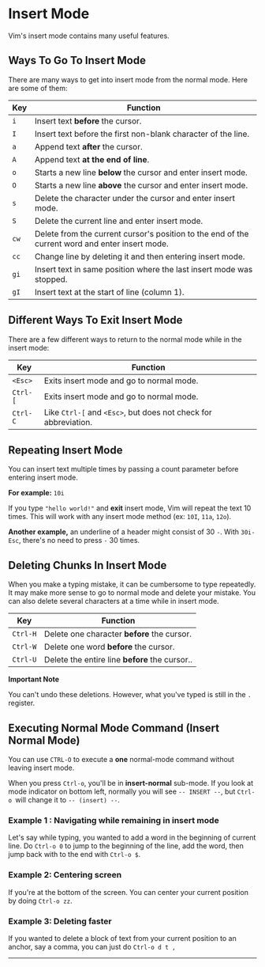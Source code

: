 # Insert Mode

Vim's insert mode contains many useful features.

## Ways To Go To Insert Mode

There are many ways to get into insert mode from the normal mode. Here are some of them:

| Key  | Function                                                                                        |
| ---- | ----------------------------------------------------------------------------------------------- |
| `i ` | Insert text **before** the cursor.                                                              |
| `I ` | Insert text before the first non-blank character of the line.                                   |
| `a ` | Append text **after** the cursor.                                                               |
| `A ` | Append text **at the end of line**.                                                             |
| `o ` | Starts a new line **below** the cursor and enter insert mode.                                   |
| `O ` | Starts a new line **above** the cursor and enter insert mode.                                   |
| `s ` | Delete the character under the cursor and enter insert mode.                                    |
| `S ` | Delete the current line and enter insert mode.                                                  |
| `cw` | Delete from the current cursor's position to the end of the current word and enter insert mode. |
| `cc` | Change line by deleting it and then entering insert mode.                                       |
| `gi` | Insert text in same position where the last insert mode was stopped.                            |
| `gI` | Insert text at the start of line (column 1).                                                    |

## Different Ways To Exit Insert Mode

There are a few different ways to return to the normal mode while in the insert mode:

| Key      | Function                                                        |
| -------- | --------------------------------------------------------------- |
| `<Esc> ` | Exits insert mode and go to normal mode.                        |
| `Ctrl-[` | Exits insert mode and go to normal mode.                        |
| `Ctrl-C` | Like `Ctrl-[` and `<Esc>`, but does not check for abbreviation. |

## Repeating Insert Mode

You can insert text multiple times by passing a count parameter before entering insert mode.

**For example:** `10i`

If you type `"hello world!"` and **exit** insert mode, Vim will repeat the text 10 times. This will work with any insert mode method (ex: `10I`, `11a`, `12o`).

**Another example,** an underline of a header might consist of 30 `-`. With `30i- Esc`, there's no need to press `-` 30 times.

## Deleting Chunks In Insert Mode

When you make a typing mistake, it can be cumbersome to type <Backspace> repeatedly. It may make more sense to go to normal mode and delete your mistake. You can also delete several characters at a time while in insert mode.

| Key      | Function                                       |
| -------- | ---------------------------------------------- |
| `Ctrl-H` | Delete one character **before** the cursor.    |
| `Ctrl-W` | Delete one word **before** the cursor.         |
| `Ctrl-U` | Delete the entire line **before** the cursor.. |

**Important Note**

You can't undo these deletions. However, what you've typed is still in the `.` register.

## Executing Normal Mode Command (Insert Normal Mode)

You can use `CTRL-O` to execute a **one** normal-mode command without leaving insert mode.

When you press `Ctrl-o`, you'll be in **insert-normal** sub-mode. If you look at mode indicator on bottom left, normally you will see `-- INSERT --`, but `Ctrl-o `will change it to `-- (insert) --`.

### Example 1 : Navigating while remaining in insert mode

Let's say while typing, you wanted to add a word in the beginning of current line. Do `Ctrl-o 0` to jump to the beginning of the line, add the word, then jump back with to the end with `Ctrl-o $`.

### Example 2: Centering screen

If you're at the bottom of the screen. You can center your current position by doing `Ctrl-o zz`.

### Example 3: Deleting faster

If you wanted to delete a block of text from your current position to an anchor, say a comma, you can just do `Ctrl-o d t ,`

---
